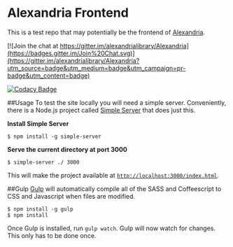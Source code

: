# Alexandria Frontend
This is a test repo that may potentially be the frontend of [Alexandria](https://github.com/alexandrialibrary/Alexandria).

[![Join the chat at https://gitter.im/alexandrialibrary/Alexandria](https://badges.gitter.im/Join%20Chat.svg)](https://gitter.im/alexandrialibrary/Alexandria?utm_source=badge&utm_medium=badge&utm_campaign=pr-badge&utm_content=badge)

[![Codacy Badge](https://www.codacy.com/project/badge/b62c23efe3204e4d81532806eef62374)](https://www.codacy.com/app/alexandria/alexandria-frontend)

##Usage
To test the site locally you will need a simple server. Conveniently, there is a Node.js project called [Simple Server](https://github.com/balupton/simple-server) that does just this.

**Install Simple Server**
```shell
$ npm install -g simple-server
```

**Serve the current directory at port 3000**
```shell
$ simple-server ./ 3000
```
This will make the project available at [`http://localhost:3000/index.html`](http://localhost:3000/index.html).

##Gulp
[Gulp](http://gulpjs.com/) will automatically compile all of the SASS and Coffeescript to CSS and Javascript when files are modified.

```shell
$ npm install -g gulp
$ npm install
```
Once Gulp is installed, run `gulp watch`. Gulp will now watch for changes. This only has to be done once.
